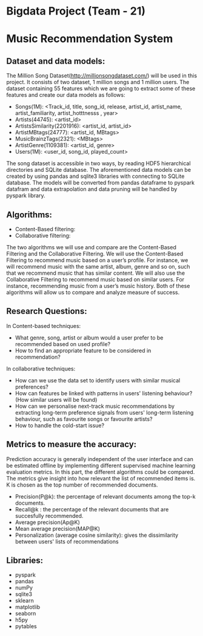# Bigdata Project (Team - 21)
# Music Recommendation System

## Dataset and data models: 
The Million Song Dataset(http://millionsongdataset.com/) will be used in this project. It consists of two dataset, 1 million songs and 1 million users. The dataset containing 55 features which we are going to extract some of these features and create our data models as follows: 
- Songs(1M): <Track_id, title, song_id, release, artist_id, artist_name, artist_familiarity, artist_hotttnesss , year>
- Artists(44745): <artist_id>
- ArtistsSimilarity(2201916): <artist_id, artist_id>
- ArtistMBtags(24777): <artist_id, MBtags> 
- MusicBrainzTags(2321): <MBtags\>
- ArtistGenre(1109381): <artist_id, genre>
- Users(1M): <user_id, song_id, played_count>

 The song dataset is accessible in two ways, by reading HDF5 hierarchical directories and SQLite database. The aforementioned data models can be created by using pandas and sqlite3 libraries with connecting to SQLite database. The models will be converted from pandas dataframe to pyspark datafram and data extrapolation and data pruning will be handled by pyspark library. 

## Algorithms:
  - Content-Based filtering:  
  - Collaborative filtering:
 
The two algorithms we will use and compare are the Content-Based Filtering and the Collaborative Filtering. We will use the Content-Based Filtering to recommend music based on a user’s profile. For instance, we will recommend music with the same artist, album, genre and so on, such that we recommend music that has similar content. We will also use the Collaborative Filtering to recommend music based on similar users. For instance, recommending music from a user’s music history. Both of these algorithms will allow us to compare and analyze measure of success. 

## Research Questions:
In Content-based techniques: 
- What genre, song, artist or album would a user prefer to be recommended based on used profile?
- How to find an appropriate feature to be considered in recommendation? 

In collaborative techniques: 
- How can we use the data set to identify users with similar musical preferences?
- How can features be linked with patterns in users' listening behaviour? (How similar users will be found)
- How can we personalise next-track music recommendations by extracting long-term preference signals from users' long-term listening behaviour, such as favourite songs or favourite artists? 
- How to handle the cold-start issue? 
 
## Metrics to measure the accuracy: 
Prediction accuracy is generally independent of the user interface and can be estimated offline by implementing different supervised machine learning evaluation metrics. In this part, the different algorithms could be compared. The metrics give insight into how relevant the list of recommended items is. K is chosen as the top number of recommended documents.

 - Precision(P@k): the percentage of relevant documents among the top-k documents.
 - Recall@k : the percentage of the relevant documents that are succesfully recommended.
 - Average precision(Ap@K) 
 - Mean average precision(MAP@K)
 - Personalization (average cosine similarity): gives the dissimilarity between users' lists of recommendations

## Libraries: 
 - pyspark 
 - pandas
 - numPy
 - sqlite3
 - sklearn
 - matplotlib 
 - seaborn
 - h5py
 - pytables


